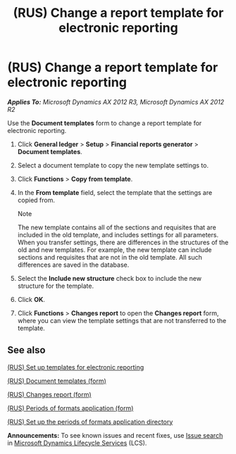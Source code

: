 ﻿---
title: (RUS) Change a report template for electronic reporting
TOCTitle: (RUS) Change a report template for electronic reporting
ms:assetid: bf3b5a5b-a575-4920-b2f4-650499f1c496
ms:mtpsurl: https://technet.microsoft.com/en-us/library/JJ677683(v=AX.60)
ms:contentKeyID: 49384984
ms.date: 04/18/2014
mtps_version: v=AX.60
f1_keywords:
- reporting
- template
- electronic reporting
- change a template
---

# (RUS) Change a report template for electronic reporting 


_**Applies To:** Microsoft Dynamics AX 2012 R3, Microsoft Dynamics AX 2012 R2_

Use the **Document templates** form to change a report template for electronic reporting.

1.  Click **General ledger** \> **Setup** \> **Financial reports generator** \> **Document templates**.

2.  Select a document template to copy the new template settings to.

3.  Click **Functions** \> **Copy from template**.

4.  In the **From template** field, select the template that the settings are copied from.
    

    > [!NOTE]
    > <P>The new template contains all of the sections and requisites that are included in the old template, and includes settings for all parameters. When you transfer settings, there are differences in the structures of the old and new templates. For example, the new template can include sections and requisites that are not in the old template. All such differences are saved in the database.</P>



5.  Select the **Include new structure** check box to include the new structure for the template.

6.  Click **OK**.

7.  Click **Functions** \> **Changes report** to open the **Changes report** form, where you can view the template settings that are not transferred to the template.

## See also

[(RUS) Set up templates for electronic reporting](rus-set-up-templates-for-electronic-reporting.md)

[(RUS) Document templates (form)](https://technet.microsoft.com/en-us/library/jj923585\(v=ax.60\))

[(RUS) Changes report (form)](https://technet.microsoft.com/en-us/library/jj923559\(v=ax.60\))

[(RUS) Periods of formats application (form)](https://technet.microsoft.com/en-us/library/jj710684\(v=ax.60\))

[(RUS) Set up the periods of formats application directory](rus-set-up-the-periods-of-formats-application-directory.md)

  
**Announcements:** To see known issues and recent fixes, use [Issue search](http://go.microsoft.com/fwlink/?linkid=389258) in [Microsoft Dynamics Lifecycle Services](http://go.microsoft.com/fwlink/?linkid=306505) (LCS).


